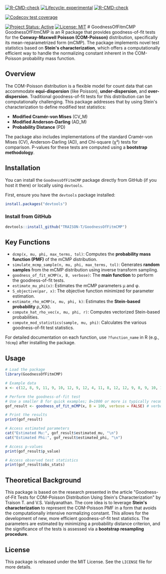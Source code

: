 [![R-CMD-check](https://github.com/TRAISON-T/GoodnessOfFitmCMP/workflows/R-CMD-check/badge.svg)](https://github.com/TRAISON-T/GoodnessOfFitmCMP/actions)
[![Lifecycle: experimental](https://img.shields.io/badge/lifecycle-experimental-orange.svg)](https://lifecycle.r-lib.org/articles/stages.html#experimental) <!-- badges: start --> [![R-CMD-check](https://github.com/TRAISON-T/GoodnessOfFitmCMP/actions/workflows/R-CMD-check.yaml/badge.svg)](https://github.com/TRAISON-T/GoodnessOfFitmCMP/actions/workflows/R-CMD-check.yaml) <!-- badges: end --> 
 <!-- badges: start -->
  [![Codecov test coverage](https://codecov.io/gh/TRAISON-T/GoodnessOfFitmCMP/graph/badge.svg)](https://app.codecov.io/gh/TRAISON-T/GoodnessOfFitmCMP)
  <!-- badges: end -->
  [![Project Status: Active](https://www.repostatus.org/badges/latest/active.svg)](https://www.repostatus.org/#active)
  [![License: MIT](https://img.shields.io/badge/License-MIT-yellow.svg)](https://opensource.org/licenses/MIT)
\# GoodnessOfFitmCMP
GoodnessOfFitmCMP is an R package that provides goodness-of-fit tests for the **Conway-Maxwell Poisson (COM-Poisson)** distribution, specifically its mean-reparametrized form (mCMP). The package implements novel test statistics based on **Stein's characterization**, which offers a computationally efficient way to handle the normalizing constant inherent in the COM-Poisson probability mass function.

## Overview

The COM-Poisson distribution is a flexible model for count data that can accommodate **equi-dispersion** (like Poisson), **under-dispersion**, and **over-dispersion**. Traditional goodness-of-fit tests for this distribution can be computationally challenging. This package addresses that by using Stein's characterization to define modified test statistics:

-   **Modified Cramér-von Mises** (CV_M)
-   **Modified Anderson-Darling** (AD_M)
-   **Probability Distance** (PD)

The package also includes implementations of the standard Cramér-von Mises (CV), Anderson-Darling (AD), and Chi-square (χ²) tests for comparison. P-values for these tests are computed using a **bootstrap methodology**.

## Installation

You can install the `GoodnessOfFitmCMP` package directly from GitHub (if you host it there) or locally using `devtools`.

First, ensure you have the `devtools` package installed:

``` r
install.packages("devtools")
```

### Install from GitHub

``` r
devtools::install_github("TRAISON-T/GoodnessOfFitmCMP")
```

## Key Functions

-   `dcmp(x, mu, phi, max_terms, tol)`: Computes the **probability mass function (PMF)** of the mCMP distribution.
-   `simulate_mcmp_sample(n, mu, phi, max_terms, tol)`: Generates **random samples** from the mCMP distribution using inverse transform sampling.
-   `goodness_of_fit_mCMP(x, B, verbose)`: The **main function** to perform the goodness-of-fit tests.
-   `estimate_mu_phi(x)`: Estimates the mCMP parameters μ and φ.
-   `S_objective(par, x)`: The objective function minimized for parameter estimation.
-   `estimate_rho_mCMP(x, mu, phi, k)`: Estimates the **Stein-based probability** ρ_X(k).
-   `compute_hat_rho_vec(x, mu, phi, r)`: Computes vectorized Stein-based probabilities.
-   `compute_mod_statistics(sample, mu, phi)`: Calculates the various goodness-of-fit test statistics.

For detailed documentation on each function, use `?function_name` in R (e.g., `?dcmp`) after installing the package.

## Usage

``` r
# Load the package
library(GoodnessOfFitmCMP)

# Example data 
x <- c(12, 8, 9, 11, 9, 10, 12, 9, 12, 4, 11, 8, 12, 12, 9, 8, 9, 10, 15, 11, 14, 11, 9, 7, 15, 11, 13, 9, 15, 8, 7, 11)

# Perform the goodness-of-fit test
# Use a smaller B for quick examples; B=1000 or more is typically recommended for real analysis.
gof_result <- goodness_of_fit_mCMP(x, B = 100, verbose = FALSE) # verbose=FALSE to suppress bootstrap messages

# Print the results
print(gof_result)

# Access estimated parameters
cat("Estimated Mu:", gof_result$estimated_mu, "\n")
cat("Estimated Phi:", gof_result$estimated_phi, "\n")

# Access p-values
print(gof_result$p_value)

# Access observed test statistics
print(gof_result$obs_stats)
```

## Theoretical Background

This package is based on the research presented in the article "Goodness-of-Fit Tests for COM-Poisson Distribution Using Stein's Characterization" by Traison T. and V.S. Vaidyanathan. The core idea is to leverage **Stein's characterization** to represent the COM-Poisson PMF in a form that avoids the computationally intensive normalizing constant. This allows for the development of new, more efficient goodness-of-fit test statistics. The parameters are estimated by minimizing a probability distance criterion, and the significance of the tests is assessed via a **bootstrap resampling procedure**.

## License

This package is released under the MIT License. See the `LICENSE` file for more details.
